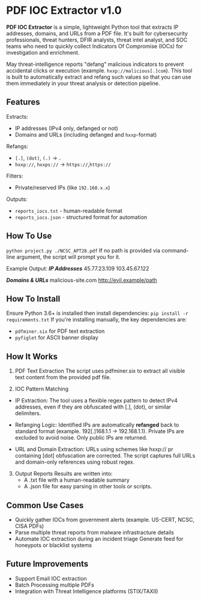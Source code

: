 # PDF IOC Extractor v1.0

**PDF IOC Extractor** is a simple, lightweight Python tool that extracts IP addresses, domains, and URLs from a PDF file. It's built for cybersecurity professionals, threat hunters, DFIR analysts, threat intel analyst, and SOC teams who need to quickly collect Indicators Of Compromise (IOCs) for investigation and enrichment.

May threat-intelligence reports "defang" malicious indicators to prevent accidental clicks or execution (example. `hxxp://malicious[.]com`). This tool is built to automatically extract and refang such values so that you can use them immediately in your threat analysis or detection pipeline.

## Features

Extracts:
- IP addresses (IPv4 only, defanged or not)
- Domains and URLs (including defanged and `hxxp`-format)

Refangs:
- `[.]`, `(dot)`, `(.)` → `.`
- `hxxp://`, `hxxps://` → `https://`,`https://`

Filters:
- Private/reserved IPs (like `192.168.x.x`)

Outputs:
- `reports_iocs.txt` - human-readable format
- `reports_iocs.json` - structured format for automation

## How To Use
`python project.py ./NCSC_APT28.pdf`
If no path is provided via command-line argument, the script will prompt you for it.

Example Output:
***IP Addresses***
45.77.23.109
103.45.67.122

***Domains & URLs***
malicious-site.com
http://evil.example/path

## How To Install
Ensure Python 3.6+ is installed then install dependencies:
`pip install -r requirements.txt`
If you're installing manually, the key dependencies are:
- `pdfminer.six` for PDF text extraction
- `pyfiglet` for ASCII banner display

## How It Works
1. PDF Text Extraction
The script uses pdfminer.six to extract all visible text content from the provided pdf file.

2. IOC Pattern Matching
- IP Extraction:
    The tool uses a flexible regex pattern to detect IPv4 addresses, even if they are obfuscated with [.], (dot), or similar delimiters.
- Refanging Logic:
    Identified IPs are automatically **refanged** back to standard format (example. 192[.]168.1.1 → 192.168.1.1). Private IPs are excluded to avoid noise. Only public IPs are returned.

- URL and Domain Extraction:
    URLs using schemes like hxxp:// pr containing [dot] obfuscation are corrected. The script captures full URLs and domain-only references using robust regex.

3. Output Reports
Results are written into:
    - A .txt file with a human-readable summary
    - A .json file for easy parsing in other tools or scripts.

## Common Use Cases
- Quickly gather IOCs from government alerts (example. US-CERT, NCSC, CISA PDFs)
- Parse multiple threat reports from malware infrastracture details
- Automate IOC extraction during an incident triage
Generate feed for honeypots or blacklist systems


## Future Improvements
- Support Email IOC extraction
- Batch Processing multiple PDFs
- Integration with Threat Intelligence platforms (STIX/TAXII)











